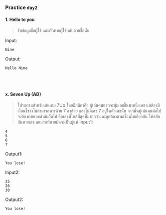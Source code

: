 ### Practice `day2`
#### 1. Hello to you
> รับข้อมูลชื่อผู้ใช้ และทักทายผู้ใช้กลับด้วยชื่อนั้น

Input:
```
Nine
```
Output:
```
Hello Nine
```
<br/>
<br/>

#### x. Seven Up (AD)
> โปรแกรมสำหรับเล่นเกม 7Up โดยมีกติกาคือ ผู้เล่นคนแรกจะสุ่มเลขขึ้นมาหนึ่งเลข แต่ต้องมีเงื่อนไขว่าไม่สามารถหารด้วย 7 ลงด้วย และไม่มีเลข 7 อยู่ในตัวเลขนั้น จากนั้นผู้เล่นคนต่อไปจะต้องทายเลขลำดับถัดไป คือเลขที่ใกล้ที่สุดที่มากกว่าและถูกต้องตามเงื่อนไขเดียวกัน ให้สลับกันทายเลข คนแรกที่ทายผิดจะเป็นผู้แพ้
Input1:
```
4
5
6
7
```
Output1:
```
You lose!
```
Input2:
```
25
26
30
```
Output2:
```
You lose!
```
<br/>
<br/>

